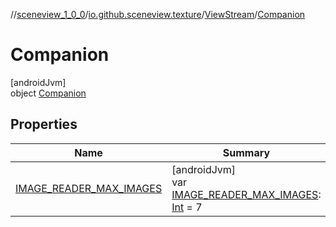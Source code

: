 //[sceneview_1_0_0](../../../../index.md)/[io.github.sceneview.texture](../../index.md)/[ViewStream](../index.md)/[Companion](index.md)

# Companion

[androidJvm]\
object [Companion](index.md)

## Properties

| Name | Summary |
|---|---|
| [IMAGE_READER_MAX_IMAGES](-i-m-a-g-e_-r-e-a-d-e-r_-m-a-x_-i-m-a-g-e-s.md) | [androidJvm]<br>var [IMAGE_READER_MAX_IMAGES](-i-m-a-g-e_-r-e-a-d-e-r_-m-a-x_-i-m-a-g-e-s.md): [Int](https://kotlinlang.org/api/latest/jvm/stdlib/kotlin/-int/index.html) = 7 |
